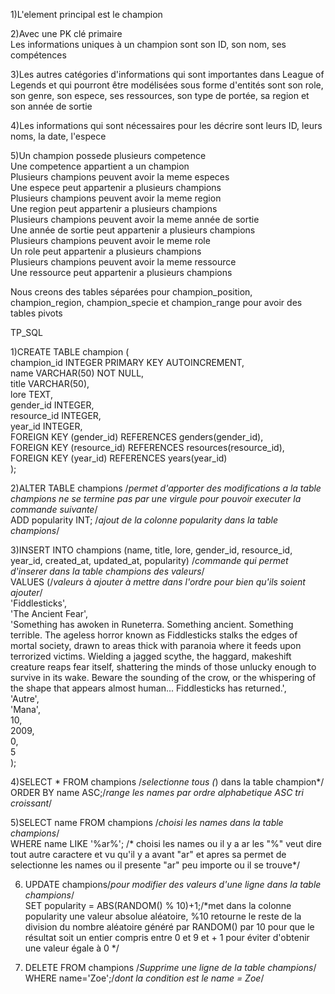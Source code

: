 1)L'element principal est le champion

2)Avec une PK clé primaire  
Les informations uniques à un champion sont son ID, son nom, ses compétences

3)Les autres catégories d'informations qui sont importantes dans League of Legends et qui pourront être modélisées sous forme d'entités sont son role, son genre, son espece, ses ressources, son type de portée, sa region et son année de sortie

4)Les informations qui sont nécessaires pour les décrire sont leurs ID, leurs noms, la date, l'espece

5)Un champion possede plusieurs competence  
Une competence appartient a un champion  
Plusieurs champions peuvent avoir la meme especes  
Une espece peut appartenir a plusieurs champions  
Plusieurs champions peuvent avoir la meme region   
Une region peut appartenir a plusieurs champions  
Plusieurs champions peuvent avoir la meme année de sortie   
Une année de sortie peut appartenir a plusieurs champions  
Plusieurs champions peuvent avoir le meme role   
Un role peut appartenir a plusieurs champions  
Plusieurs champions peuvent avoir la meme ressource   
Une ressource peut appartenir a plusieurs champions  

Nous creons des tables séparées pour champion_position, champion_region, champion_specie et champion_range pour avoir des tables pivots

TP_SQL

1)CREATE TABLE champion (  
	champion_id INTEGER PRIMARY KEY AUTOINCREMENT,  
	name VARCHAR(50) NOT NULL,  
	title VARCHAR(50),  
	lore TEXT,  
	gender_id INTEGER,  
	resource_id INTEGER,  
	year_id INTEGER,  
	FOREIGN KEY (gender_id) REFERENCES genders(gender_id),  
	FOREIGN KEY (resource_id) REFERENCES resources(resource_id),  
	FOREIGN KEY (year_id) REFERENCES years(year_id)  
);  

2)ALTER TABLE champions /*permet d'apporter des modifications a la table champions ne se termine pas par une virgule pour pouvoir executer la commande suivante*/  
ADD popularity INT; /*ajout de la colonne popularity dans la table champions*/  

3)INSERT INTO champions (name, title, lore, gender_id, resource_id, year_id, created_at, updated_at, popularity) /*commande qui permet d'inserer dans la table champions des valeurs*/  
VALUES (/*valeurs à ajouter à mettre dans l'ordre pour bien qu'ils soient ajouter*/  
    'Fiddlesticks',  
    'The Ancient Fear',  
    'Something has awoken in Runeterra. Something ancient. Something terrible. The ageless horror known as Fiddlesticks stalks the edges of mortal society, drawn to areas thick with paranoia where it feeds upon terrorized victims. Wielding a jagged scythe, the haggard, makeshift creature reaps fear itself, shattering the minds of those unlucky enough to survive in its wake. Beware the sounding of the crow, or the whispering of the shape that appears almost human... Fiddlesticks has returned.',  
    'Autre',  
    'Mana',  
    10,  
    2009,  
    0,  
    5  
);  

4)SELECT * FROM champions /*selectionne tous (*) dans la table champion*/  
ORDER BY name ASC;/*range les names par ordre alphabetique ASC tri croissant*/  

5)SELECT name FROM champions /*choisi les names dans la table champions*/  
WHERE name LIKE '%ar%'; /* choisi les names ou il y a ar les "%" veut dire tout autre caractere et vu qu'il y a avant "ar" et apres sa permet de selectionne les names ou il presente "ar" peu importe ou il se trouve*/  

6)  UPDATE champions/*pour modifier des valeurs d'une ligne dans la table champions*/  
 SET popularity = ABS(RANDOM() % 10)+1;/*met dans la colonne popularity une valeur absolue aléatoire, %10 retourne le reste de la division du nombre aléatoire généré par RANDOM() par 10 pour que le résultat soit un entier compris entre 0 et 9 et + 1 pour éviter d'obtenir une valeur égale à 0 */  
 
8)  DELETE FROM champions /*Supprime une ligne de la table champions*/  
     WHERE name='Zoe';/*dont la condition est le name = Zoe*/  
